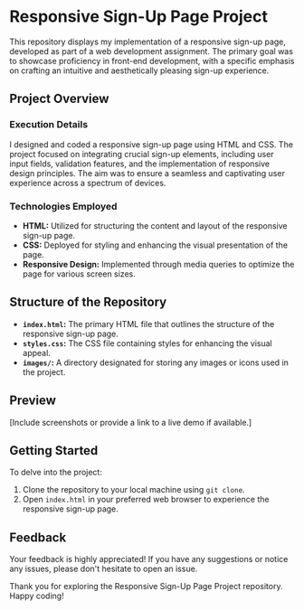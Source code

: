 # Responsive Sign-Up Page Project

This repository displays my implementation of a responsive sign-up page, developed as part of a web development assignment. The primary goal was to showcase proficiency in front-end development, with a specific emphasis on crafting an intuitive and aesthetically pleasing sign-up experience.

## Project Overview

### Execution Details
I designed and coded a responsive sign-up page using HTML and CSS. The project focused on integrating crucial sign-up elements, including user input fields, validation features, and the implementation of responsive design principles. The aim was to ensure a seamless and captivating user experience across a spectrum of devices.

### Technologies Employed
- **HTML:** Utilized for structuring the content and layout of the responsive sign-up page.
- **CSS:** Deployed for styling and enhancing the visual presentation of the page.
- **Responsive Design:** Implemented through media queries to optimize the page for various screen sizes.

## Structure of the Repository

- **`index.html`:** The primary HTML file that outlines the structure of the responsive sign-up page.
- **`styles.css`:** The CSS file containing styles for enhancing the visual appeal.
- **`images/`:** A directory designated for storing any images or icons used in the project.

## Preview

[Include screenshots or provide a link to a live demo if available.]

## Getting Started

To delve into the project:

1. Clone the repository to your local machine using `git clone`.
2. Open `index.html` in your preferred web browser to experience the responsive sign-up page.

## Feedback

Your feedback is highly appreciated! If you have any suggestions or notice any issues, please don't hesitate to open an issue.

Thank you for exploring the Responsive Sign-Up Page Project repository. Happy coding!
